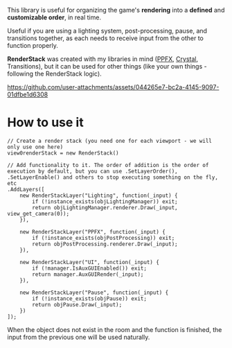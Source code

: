 
This library is useful for organizing the game's **rendering** into a **defined** and **customizable order**, in real time.

Useful if you are using a lighting system, post-processing, pause, and transitions together, as each needs to receive input from the other to function properly.

**RenderStack** was created with my libraries in mind ([PPFX](https://foxyofjungle.itch.io/post-processing-fx), [Crystal](https://foxyofjungle.itch.io/crystal-2d-lighting-engine), Transitions), but it can be used for other things (like your own things - following the RenderStack logic).

https://github.com/user-attachments/assets/044265e7-bc2a-4145-9097-01dfbe1d6308

# How to use it

```gml
// Create a render stack (you need one for each viewport - we will only use one here)
view0renderStack = new RenderStack()

// Add functionality to it. The order of addition is the order of execution by default, but you can use .SetLayerOrder(), .SetLayerEnable() and others to stop executing something on the fly, etc
.AddLayers([
	new RenderStackLayer("Lighting", function(_input) {
		if (!instance_exists(objLightingManager)) exit;
		return objLightingManager.renderer.Draw(_input, view_get_camera(0));
	}),
	
	new RenderStackLayer("PPFX", function(_input) {
		if (!instance_exists(objPostProcessing)) exit;
		return objPostProcessing.renderer.Draw(_input);
	}),
	
	new RenderStackLayer("UI", function(_input) {
		if (!manager.IsAuxGUIEnabled()) exit;
		return manager.AuxGUIRender(_input);
	}),
	
	new RenderStackLayer("Pause", function(_input) {
		if (!instance_exists(objPause)) exit;
		return objPause.Draw(_input);
	})
]);
```
When the object does not exist in the room and the function is finished, the input from the previous one will be used naturally.
